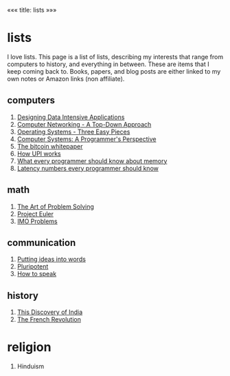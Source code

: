 «««
title: lists
»»»

# lists

I love lists. This page is a list of lists, describing my interests that range from computers to history, and everything in between. These are items that I keep coming back to. Books, papers, and blog posts are either linked to my own notes or Amazon links (non affiliate).

## computers

1. [Designing Data Intensive Applications](/notes/DDIA)
2. [Computer Networking - A Top-Down Approach](https://www.amazon.com/Computer-Networking-Top-Down-Approach-7th/dp/0133594149/ref=sr_1_2?crid=336CFJSUYAA1B&keywords=computer+networking+a+top-down+approach&qid=1707666827&s=books&sprefix=computer+networkin%2Cstripbooks-intl-ship%2C321&sr=1-2)
3. [Operating Systems - Three Easy Pieces](https://pages.cs.wisc.edu/~remzi/OSTEP/)
4. [Computer Systems: A Programmer's Perspective](https://csapp.cs.cmu.edu/)
5. [The bitcoin whitepaper](https://bitcoin.org/en/bitcoin-paper)
6. [How UPI works](https://blog.setu.co/articles/upi-101-the-basics)
7. [What every programmer should know about memory](https://lwn.net/Articles/250967/)
8. [Latency numbers every programmer should know](https://gist.github.com/jboner/2841832)

## math

1. [The Art of Problem Solving](https://artofproblemsolving.com/)
2. [Project Euler](https://projecteuler.net/)
3. [IMO Problems](https://www.imo-official.org/problems.aspx)

## communication

1. [Putting ideas into words](https://paulgraham.com/words.html)
2. [Pluripotent](https://www.theplurisociety.com/)
3. [How to speak](https://www.youtube.com/watch?v=Unzc731iCUY&ab_channel=MITOpenCourseWare)

## history

1. [This Discovery of India](/notes/the-discovery-of-india)
2. [The French Revolution](/notes/the-french-revolution)

# religion

1. Hinduism
